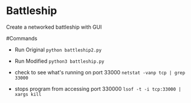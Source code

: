 # Battleship
Create a networked battleship with GUI

#Commands
- Run Original 
`python battleship2.py`

- Run Modified
`python3 battleship.py`

- check to see what's running on port 33000
`netstat -vanp tcp | grep 33000`

- stops program from accessing port 330000
`lsof -t -i tcp:33000 | xargs kill`